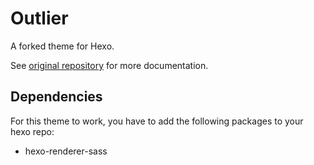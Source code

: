 # Outlier

A forked theme for Hexo.

See [original repository](https://github.com/hexojs/hexo-theme-landscape) for more documentation.

## Dependencies

For this theme to work, you have to add the following packages to your hexo repo:

* hexo-renderer-sass

